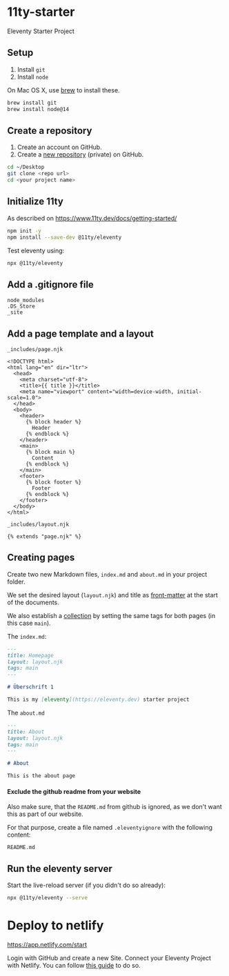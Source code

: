 # 11ty-starter
Eleventy Starter Project

## Setup

1. Install `git`
2. Install `node`

On Mac OS X, use [brew](https://brew.sh/) to install these.

```sh
brew install git
brew install node@14
```

## Create a repository

1. Create an account on GitHub.
2. Create a [new repository](https://github.com/new) (private) on GitHub.

```sh
cd ~/Desktop
git clone <repo url>
cd <your project name>
```

## Initialize 11ty

As described on https://www.11ty.dev/docs/getting-started/

```sh
npm init -y
npm install --save-dev @11ty/eleventy
```

Test eleventy using:

```sh
npx @11ty/eleventy
```

## Add a .gitignore file

```
node_modules
.DS_Store
_site
```

## Add a page template and a layout

`_includes/page.njk`

```njk
<!DOCTYPE html>
<html lang="en" dir="ltr">
  <head>
    <meta charset="utf-8">
    <title>{{ title }}</title>
    <meta name="viewport" content="width=device-width, initial-scale=1.0">
  </head>
  <body>
    <header>
      {% block header %}
        Header
      {% endblock %}
    </header>
    <main>
      {% block main %}
        Content
      {% endblock %}
    </main>
    <footer>
      {% block footer %}
        Footer
      {% endblock %}
    </footer>
  </body>
</html>
```

`_includes/layout.njk`

```njk
{% extends "page.njk" %}
```

## Creating pages

Create two new Markdown files, `index.md` and `about.md` in your project folder.

We set the desired layout (`layout.njk`) and title as [front-matter](https://www.11ty.dev/docs/data-frontmatter/) at the start of the documents.

We also establish a [collection](https://www.11ty.dev/docs/collections/) by setting the same tags for both pages (in this case `main`).

The `index.md`:

```md
---
title: Homepage
layout: layout.njk
tags: main
---

# Überschrift 1

This is my [eleventy](https://eleventy.dev) starter project
```

The `about.md`

```md
---
title: About
layout: layout.njk
tags: main
---

# About

This is the about page
```

#### Exclude the github readme from your website

Also make sure, that the `README.md` from github is ignored, as we don't want this as part of our website.

For that purpose, create a file named `.eleventyignore` with the following content:

```
README.md
```

## Run the eleventy server

Start the live-reload server (if you didn't do so already):

```sh
npx @11ty/eleventy --serve
```

# Deploy to netlify

https://app.netlify.com/start

Login with GitHub and create a new Site.
Connect your Eleventy Project with Netlify.
You can follow [this guide](https://w3collective.com/deploy-eleventy-github-to-netlify/) to do so.
